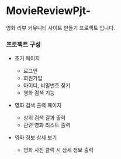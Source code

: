 # MovieReviewPjt-
영화 리뷰 커뮤니티 사이트 만들기 프로젝트 입니다.

### 프로젝트 구성 

* 초기 페이지
  * 로그인 
  * 회원가입 
  * 아이디, 비밀번호 찾기 
  * 영화 검색 기능 
  
* 영화 검색 출력 페이지
  * 상위 검색 결과 출력 
  * 관련 영화 리스트 출력 
  
* 영화 정보 상세 보기 
  * 영화 사진 클릭 시 상세 정보 출력
